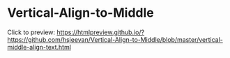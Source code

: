 # Vertical-Align-to-Middle

Click to preview: https://htmlpreview.github.io/?https://github.com/hsjeevan/Vertical-Align-to-Middle/blob/master/vertical-middle-align-text.html
